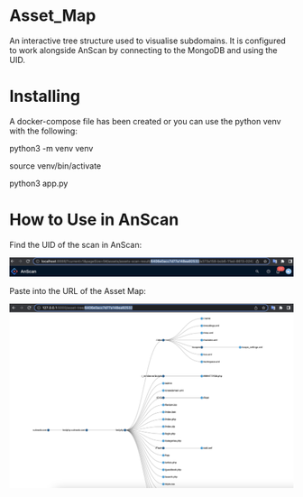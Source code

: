 # Asset_Map
An interactive tree structure used to visualise subdomains. It is configured to work alongside AnScan by connecting to the MongoDB and using the UID.

# Installing 
A docker-compose file has been created or you can use the python venv with the following:

python3 -m venv venv

source venv/bin/activate

python3 app.py

# How to Use in AnScan
Find the UID of the scan in AnScan:


<img src="AnScan_ID.png" alt="Alt text" title="AnScan UID">

Paste into the URL of the Asset Map:


<img src="Asset_Tree.png" alt="Alt text" title="Asset Tree">


